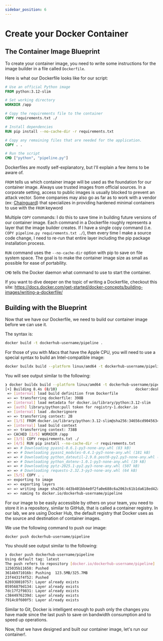 ```yaml
---
sidebar_position: 6
---
```


# Create your Docker Container

## The Container Image Blueprint

To create your container image, you need to write some instructions for the image builder in a file called `Dockerfile`.

Here is what our Dockerfile looks like for our script:
```Dockerfile
# Use an official Python image
FROM python:3.12-slim

# Set working directory
WORKDIR /app

# Copy the requirements file to the container
COPY requirements.txt ./

# Install dependencies
RUN pip install --no-cache-dir -r requirements.txt

# Copy any remaining files that are needed for the application.
COPY . .

# Run the script
CMD ["python", "pipeline.py"]
```

Dockerfiles are mostly self-explanatory, but I'll explain a few items to be aware of.

`FROM` tells us which container image will be used as the foundation for our container image. Always use trusted images from official sources. In a corporate setting, access to public images is usually blocked to prevent an attack vector. Some companies may also go as far as to work with a vendor (ex: [Chainguard](www.chainguard.dev)) that specializes in providing hardened minimal containers to use with the `FROM` keyword

Multiple `COPY` commands: I do this to save time in building future versions of our container image. Each command in a Dockerfile roughly represents a layer that the image builder creates. If I have a single copy command (i.e. `COPY pipeline.py requirements.txt ./`), then every time I make a source code change, I need to re-run that entire layer including the pip package installation process.

`RUN` command uses the `--no-cache-dir` option with pip to save on file system space. The goal is to make the container image size as small as possible for ease of portability.

`CMD` tells the Docker daemon what command to use to start the container.

If you want to dive deeper on the topic of writing a Dockerfile, checkout this site: https://docs.docker.com/get-started/docker-concepts/building-images/writing-a-dockerfile/

## Building with the Blueprint

Now that we have our Dockerfile, we need to build our container image before we can use it.

The syntax is:

```bash
docker build -t dockerhub-username/pipeline .
```

For those of you with Macs that have the Apple CPU, you will need to use a special syntax to build an Intel-compatible image:

```bash
docker buildx build --platform linux/amd64 -t dockerhub-username/pipeline .
```

You will see output similar to the following:
```bash
❯ docker buildx build --platform linux/amd64 -t dockerhub-username/pipeline .
[+] Building 8.4s (8/10)                                    docker:desktop-linux
 => [internal] load build definition from Dockerfile                        0.0s
 => => transferring dockerfile: 398B                                        0.0s
 => [internal] load metadata for docker.io/library/python:3.12-slim         0.6s
 => [auth] library/python:pull token for registry-1.docker.io               0.0s
 => [internal] load .dockerignore                                           0.0s
 => => transferring context: 2B                                             0.0s
 => [1/5] FROM docker.io/library/python:3.12-slim@sha256:34656cd9045634904  0.0s
 => [internal] load build context                                           0.0s
 => => transferring context: 738B                                           0.0s
 => CACHED [2/5] WORKDIR /app                                               0.0s
 => [3/5] COPY requirements.txt ./                                          0.0s
 => [4/5] RUN pip install --no-cache-dir -r requirements.txt                7.8s
 => => # Downloading pyasn1-0.6.1-py3-none-any.whl (83 kB)
 => => # Downloading pyasn1_modules-0.4.1-py3-none-any.whl (181 kB)
 => => # Downloading python_dateutil-2.9.0.post0-py2.py3-none-any.whl (229 kB)
 => => # Downloading python_dotenv-1.0.1-py3-none-any.whl (19 kB)
 => => # Downloading pytz-2025.1-py2.py3-none-any.whl (507 kB)
 => => # Downloading requests-2.32.3-py3-none-any.whl (64 kB)
 => [5/5] COPY . .                                                          0.0s
 => exporting to image                                                      0.8s
 => => exporting layers                                                     0.8s
 => => writing image sha256:4d3b401bb4e0f2fa0e688c6a2063c61b1da618ed42a237  0.0s
 => => naming to docker.io/dockerhub-username/pipeline                         0.0s
```
For our image to be easily accessible by others on your team, you need to store it in a repository, similar to GitHub, that is called a container registry. In our lab, we are using Docker Hub, the default registry that Docker uses as the source and destination of container images.

We use the following command to push our image:
```bash
docker push dockerhub-username/pipeline
```

You should see output similar to the following:
```bash
❯ docker push dockerhub-username/pipeline
Using default tag: latest
The push refers to repository [docker.io/dockerhub-username/pipeline]
125035b11658: Pushed
3614b971016b: Pushing  123.5MB/325.7MB
23f4431f4f52: Pushed
626938010757: Layer already exists
05956879d134: Layer already exists
7dc17f2f9831: Layer already exists
c3844976239d: Layer already exists
7914c8f600f5: Layer already exists
```

Similar to Git, Docker is intelligent enough to push only the changes you have made since the last push to save on bandwidth consumption and to speed up operations.

Now, that we have designed and built our container image, let's run our container!.

